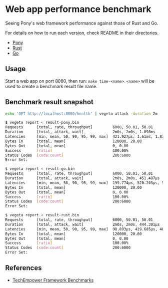 
# Web app performance benchmark

Seeing Pony's web framework performance against those of Rust and Go.

For details on how to run each version, check README in their directories.

* [Pony](./pony/README.md)
* [Rust](./rust/README.md)
* [Go](./go/README.md)

## Usage

Start a web app on port 8080, then run: `make time-<name>`.
`<name>` will be used to create a benchmark result file name.

## Benchmark result snapshot

```sh
echo 'GET http://localhost:8080/health' | vegeta attack -duration 2m
```

```sh
$ vegeta report < result-pony.bin
Requests      [total, rate, throughput]         6000, 50.01, 50.01
Duration      [total, attack, wait]             2m0s, 2m0s, 1.898ms
Latencies     [min, mean, 50, 90, 95, 99, max]  421.927µs, 1.61ms, 1.831ms, 1.954ms, 1.993ms, 2.505ms, 10.556ms
Bytes In      [total, mean]                     120000, 20.00
Bytes Out     [total, mean]                     0, 0.00
Success       [ratio]                           100.00%
Status Codes  [code:count]                      200:6000
Error Set:

$ vegeta report < result-go.bin
Requests      [total, rate, throughput]         6000, 50.01, 50.01
Duration      [total, attack, wait]             2m0s, 2m0s, 451.487µs
Latencies     [min, mean, 50, 90, 95, 99, max]  199.774µs, 520.203µs, 520.847µs, 564.812µs, 583.082µs, 681.499µs, 6.452ms
Bytes In      [total, mean]                     120000, 20.00
Bytes Out     [total, mean]                     0, 0.00
Success       [ratio]                           100.00%
Status Codes  [code:count]                      200:6000
Error Set:

$ vegeta report < result-rust.bin
Requests      [total, rate, throughput]         6000, 50.01, 50.01
Duration      [total, attack, wait]             2m0s, 2m0s, 444.301µs
Latencies     [min, mean, 50, 90, 95, 99, max]  98.893µs, 429.685µs, 483.053µs, 521.285µs, 533.733µs, 572.253µs, 3.875ms
Bytes In      [total, mean]                     120000, 20.00
Bytes Out     [total, mean]                     0, 0.00
Success       [ratio]                           100.00%
Status Codes  [code:count]                      200:6000
Error Set:
```

## References

* [TechEmpower Framework Benchmarks](https://www.techempower.com/benchmarks/)
